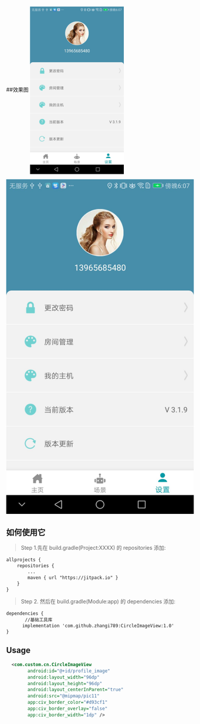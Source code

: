 ##效果图
<img src="https://github.com/zhangi789/CircleImageView/blob/master/screenshot/QQ.jpg" width="50%" height="50%" div align=center>


![](https://github.com/zhangi789/CircleImageView/blob/master/screenshot/QQ.jpg)
## 如何使用它

> Step 1.先在 build.gradle(Project:XXXX) 的 repositories 添加:

	allprojects {
		repositories {
			...
			maven { url "https://jitpack.io" }
		}
	}
> Step 2. 然后在 build.gradle(Module:app) 的 dependencies 添加:

	dependencies {
	       //基础工具库
          implementation 'com.github.zhangi789:CircleImageView:1.0'
	}

Usage
-----
```xml
  <com.custom.cn.CircleImageView
        android:id="@+id/profile_image"
        android:layout_width="96dp"
        android:layout_height="96dp"
        android:layout_centerInParent="true"
        android:src="@mipmap/pic11"
        app:civ_border_color="#d93cf1"
        app:civ_border_overlay="false"
        app:civ_border_width="1dp" />

